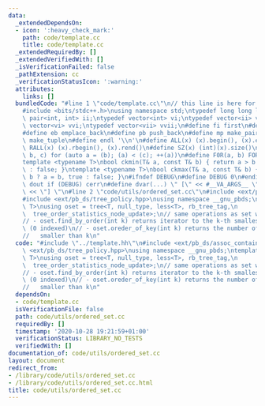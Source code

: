 ```yaml
---
data:
  _extendedDependsOn:
  - icon: ':heavy_check_mark:'
    path: code/template.cc
    title: code/template.cc
  _extendedRequiredBy: []
  _extendedVerifiedWith: []
  _isVerificationFailed: false
  _pathExtension: cc
  _verificationStatusIcon: ':warning:'
  attributes:
    links: []
  bundledCode: "#line 1 \"code/template.cc\"\n// this line is here for a reason\n\
    #include <bits/stdc++.h>\nusing namespace std;\ntypedef long long ll;\ntypedef\
    \ pair<int, int> ii;\ntypedef vector<int> vi;\ntypedef vector<ii> vii;\ntypedef\
    \ vector<vi> vvi;\ntypedef vector<vii> vvii;\n#define fi first\n#define se second\n\
    #define eb emplace_back\n#define pb push_back\n#define mp make_pair\n#define mt\
    \ make_tuple\n#define endl '\\n'\n#define ALL(x) (x).begin(), (x).end()\n#define\
    \ RALL(x) (x).rbegin(), (x).rend()\n#define SZ(x) (int)(x).size()\n#define FOR(a,\
    \ b, c) for (auto a = (b); (a) < (c); ++(a))\n#define F0R(a, b) FOR (a, 0, (b))\n\
    template <typename T>\nbool ckmin(T& a, const T& b) { return a > b ? a = b, true\
    \ : false; }\ntemplate <typename T>\nbool ckmax(T& a, const T& b) { return a <\
    \ b ? a = b, true : false; }\n#ifndef DEBUG\n#define DEBUG 0\n#endif\n#define\
    \ dout if (DEBUG) cerr\n#define dvar(...) \" [\" << #__VA_ARGS__ \": \" << (__VA_ARGS__)\
    \ << \"] \"\n#line 2 \"code/utils/ordered_set.cc\"\n#include <ext/pb_ds/assoc_container.hpp>\n\
    #include <ext/pb_ds/tree_policy.hpp>\nusing namespace __gnu_pbds;\ntemplate <typename\
    \ T>\nusing oset = tree<T, null_type, less<T>, rb_tree_tag,\n                \
    \  tree_order_statistics_node_update>;\n// same operations as set w/ extra options:\n\
    // - oset.find_by_order(int k) returns iterator to the k-th smallest\n//   entry\
    \ (0 indexed)\n// - oset.oreder_of_key(int k) returns the number of keys strictly\n\
    //   smaller than k\n"
  code: "#include \"../template.hh\"\n#include <ext/pb_ds/assoc_container.hpp>\n#include\
    \ <ext/pb_ds/tree_policy.hpp>\nusing namespace __gnu_pbds;\ntemplate <typename\
    \ T>\nusing oset = tree<T, null_type, less<T>, rb_tree_tag,\n                \
    \  tree_order_statistics_node_update>;\n// same operations as set w/ extra options:\n\
    // - oset.find_by_order(int k) returns iterator to the k-th smallest\n//   entry\
    \ (0 indexed)\n// - oset.oreder_of_key(int k) returns the number of keys strictly\n\
    //   smaller than k\n"
  dependsOn:
  - code/template.cc
  isVerificationFile: false
  path: code/utils/ordered_set.cc
  requiredBy: []
  timestamp: '2020-10-28 19:21:59+01:00'
  verificationStatus: LIBRARY_NO_TESTS
  verifiedWith: []
documentation_of: code/utils/ordered_set.cc
layout: document
redirect_from:
- /library/code/utils/ordered_set.cc
- /library/code/utils/ordered_set.cc.html
title: code/utils/ordered_set.cc
---
```

